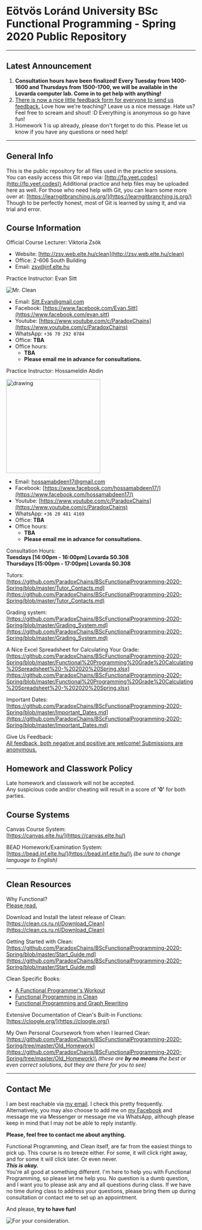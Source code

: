 # Eötvös Loránd University BSc Functional Programming - Spring 2020 Public Repository
---

## Latest Announcement
1. **Consultation hours have been finalized! Every Tuesday from 1400-1600 and Thursdays from 1500-1700, we will be available in the Lovarda computer lab. Come in to get help with anything!**
2. [There is now a nice little feedback form for everyone to send us feedback.](https://docs.google.com/forms/d/e/1FAIpQLSd11Sz4U_ZKfXoQQSbxCBScjRfNCvdfbXb5wXMC65ThL-LKXQ/viewform) Love how we're teaching? Leave us a nice message. Hate us? Feel free to scream and shout! :D Everything is anonymous so go have fun!
3. Homework 1 is up already, please don't forget to do this. Please let us know if you have any questions or need help!

---
## General Info
This is the public repository for all files used in the practice sessions.\
You can easily access this Git repo via: [http://fp.yeet.codes](http://fp.yeet.codes)\
Additional practice and help files may be uploaded here as well. For those who need help with Git, you can learn some more over at: [https://learngitbranching.js.org/](https://learngitbranching.js.org/) Though to be perfectly honest, most of Git is learned by using it, and via trial and error.

## Course Information
Official Course Lecturer: Viktoria Zsök
- Website: [http://zsv.web.elte.hu/clean](http://zsv.web.elte.hu/clean)
- Office: 2-606 South Building
- Email: [zsv@inf.elte.hu](zsv@inf.elte.hu)

Practice Instructor: Evan Sitt

![Mr. Clean](https://upload.wikimedia.org/wikipedia/en/7/73/Mr._Clean_logo.png)
- Email: [Sitt.Evan@gmail.com](sitt.evan@gmail.com)
- Facebook: [https://www.facebook.com/Evan.Sitt](https://www.facebook.com/evan.sitt)
- Youtube: [https://www.youtube.com/c/ParadoxChains](https://www.youtube.com/c/ParadoxChains)
- WhatsApp: `+36 70 292 0784`
- Office: **TBA**
- Office hours:
  - **TBA**
  - **Please email me in advance for consultations.**
  
 Practice Instructor: Hossameldin Abdin
 
  <img src="https://avatars2.githubusercontent.com/u/45470545?s=460&v=4" alt="drawing" width="250"/>
  
- Email: [hossamabdeen17@gmail.com](hossamabdeen17@gmail.com)
- Facebook: [https://www.facebook.com/hossamabdeen17/](https://www.facebook.com/hossamabdeen17/)
- Youtube: [https://www.youtube.com/c/ParadoxChains](https://www.youtube.com/c/ParadoxChains)
- WhatsApp: `+36 20 481 4169`
- Office: **TBA**
- Office hours:
  - **TBA**
  - **Please email me in advance for consultations.**
 


Consultation Hours:\
**Tuesdays [14:00pm - 16:00pm] Lovarda S0.308**\
**Thursdays [15:00pm - 17:00pm] Lovarda S0.308**

Tutors:\
[https://github.com/ParadoxChains/BScFunctionalProgramming-2020-Spring/blob/master/Tutor_Contacts.md](https://github.com/ParadoxChains/BScFunctionalProgramming-2020-Spring/blob/master/Tutor_Contacts.md)

Grading system:\
[https://github.com/ParadoxChains/BScFunctionalProgramming-2020-Spring/blob/master/Grading_System.md](https://github.com/ParadoxChains/BScFunctionalProgramming-2020-Spring/blob/master/Grading_System.md)

A Nice Excel Spreadsheet for Calculating Your Grade:\
[https://github.com/ParadoxChains/BScFunctionalProgramming-2020-Spring/blob/master/Functional%20Programming%20Grade%20Calculating%20Spreadsheet%20-%202020%20Spring.xlsx](https://github.com/ParadoxChains/BScFunctionalProgramming-2020-Spring/blob/master/Functional%20Programming%20Grade%20Calculating%20Spreadsheet%20-%202020%20Spring.xlsx)

Important Dates:\
[https://github.com/ParadoxChains/BScFunctionalProgramming-2020-Spring/blob/master/Important_Dates.md](https://github.com/ParadoxChains/BScFunctionalProgramming-2020-Spring/blob/master/Important_Dates.md)

Give Us Feedback:\
[All feedback, both negative and positive are welcome! Submissions are anonymous.](https://docs.google.com/forms/d/e/1FAIpQLSd11Sz4U_ZKfXoQQSbxCBScjRfNCvdfbXb5wXMC65ThL-LKXQ/viewform)

## Homework and Classwork Policy
Late homework and classwork will not be accepted.\
Any suspicious code and/or cheating will result in a score of **'0'** for both parties.

## Course Systems
Canvas Course System:\
[https://canvas.elte.hu/](https://canvas.elte.hu/)

BEAD Homework/Examination System:\
[https://bead.inf.elte.hu/](https://bead.inf.elte.hu/)\
*(be sure to change language to English)*

---
## Clean Resources

Why Functional?\
[Please read.](https://github.com/ParadoxChains/BScFunctionalProgramming-2020-Spring/blob/master/Why_Functional.md)

Download and Install the latest release of Clean:\
[https://clean.cs.ru.nl/Download_Clean](https://clean.cs.ru.nl/Download_Clean)

Getting Started with Clean:\
[https://github.com/ParadoxChains/BScFunctionalProgramming-2020-Spring/blob/master/Start_Guide.md](https://github.com/ParadoxChains/BScFunctionalProgramming-2020-Spring/blob/master/Start_Guide.md)

Clean Specific Books:
 - [A Functional Programmer's
   Workout](https://github.com/ParadoxChains/BScFunctionalProgramming-2020-Spring/blob/master/Resources/A%20Functional%20Programmers%20Workout.pdf)
  - [Functional Programming in
   Clean](https://github.com/ParadoxChains/BScFunctionalProgramming-2020-Spring/blob/master/Resources/CleanBookI.pdf)
  - [Functional Programming and Graph
   Rewriting](https://clean.cs.ru.nl/Functional_Programming_and_Parallel_Graph_Rewriting)

Extensive Documentation of Clean's Built-in Functions:\
[https://cloogle.org/](https://cloogle.org/)

My Own Personal Coursework from when I learned Clean:\
[https://github.com/ParadoxChains/BScFunctionalProgramming-2020-Spring/tree/master/Old_Homework](https://github.com/ParadoxChains/BScFunctionalProgramming-2020-Spring/tree/master/Old_Homework)\
*(these are **by no means** the best or even correct solutions, but they are there for you to see)*

---
## Contact Me
I am best reachable via [my email](sitt.evan@gmail.com). I check this pretty frequently.\
Alternatively, you may also choose to add me on [my Facebook](https://www.facebook.com/Evan.Sitt) and message me via Messenger or message me via WhatsApp, although please keep in mind that I may not be able to reply instantly.

**Please, feel free to contact me about anything.**

Functional Programming, and Clean itself, are far from the easiest things to pick up. This course is no breeze either. For some, it will click right away, and for some it will click later. Or even never.\
***This is okay.***\
You're all good at something different. I'm here to help you with Functional Programming, so please let me help you. No question is a dumb question, and I want you to please ask any and all questions during class. If we have no time during class to address your questions, please bring them up during consultation or contact me to set up an appointment.

And please, **try to have fun!**

![For your consideration.](http://www.phdcomics.com/comics/archive/phd051013s.gif)
